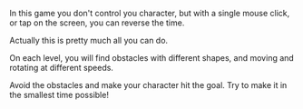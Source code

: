 In this game you don't control you character, but with a single mouse click, or tap on the screen, you can reverse the time.

Actually this is pretty much all you can do.

On each level, you will find obstacles with different shapes, and moving and rotating at different speeds.

Avoid the obstacles and make your character hit the goal. Try to make it in the smallest time possible!
